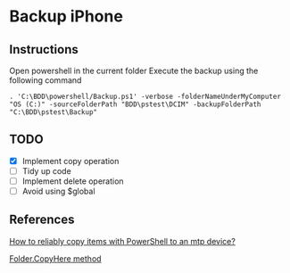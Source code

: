 # Backup iPhone

## Instructions

Open powershell in the current folder
Execute the backup using the following command

```shell
. 'C:\BDD\powershell/Backup.ps1' -verbose -folderNameUnderMyComputer "OS (C:)" -sourceFolderPath "BDD\pstest\DCIM" -backupFolderPath "C:\BDD\pstest\Backup"
```

## TODO

- [x] Implement copy operation
- [ ] Tidy up code
- [ ] Implement delete operation
- [ ] Avoid using $global

## References

[How to reliably copy items with PowerShell to an mtp device?](https://stackoverflow.com/questions/55628092/how-to-reliably-copy-items-with-powershell-to-an-mtp-device)

[Folder.CopyHere method](https://learn.microsoft.com/en-us/windows/win32/shell/folder-copyhere)
